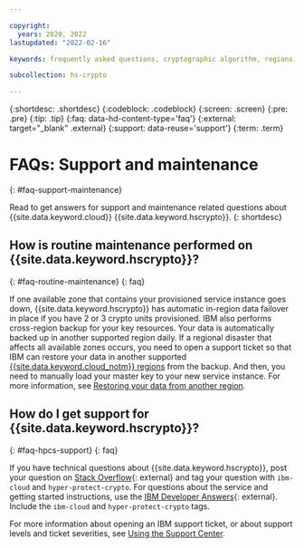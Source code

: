 ```yaml
---

copyright:
  years: 2020, 2022
lastupdated: "2022-02-16"

keywords: frequently asked questions, cryptographic algorithm, regions, pricing, security compliance, key ceremony, critical security parameters, cryptographic module, security Level, fips, maintenance

subcollection: hs-crypto

---
```


{:shortdesc: .shortdesc}
{:codeblock: .codeblock}
{:screen: .screen}
{:pre: .pre}
{:tip: .tip}
{:faq: data-hd-content-type='faq'}
{:external: target="_blank" .external}
{:support: data-reuse='support'}
{:term: .term}

# FAQs: Support and maintenance
{: #faq-support-maintenance}

Read to get answers for support and maintenance related questions about {{site.data.keyword.cloud}} {{site.data.keyword.hscrypto}}.
{: shortdesc}

## How is routine maintenance performed on {{site.data.keyword.hscrypto}}?
{: #faq-routine-maintenance}
{: faq}

If one available zone that contains your provisioned service instance goes down, {{site.data.keyword.hscrypto}} has automatic in-region data failover in place if you have 2 or 3 crypto units provisioned. IBM also performs cross-region backup for your key resources. Your data is automatically backed up in another supported region daily. If a regional disaster that affects all available zones occurs, you need to open a support ticket so that IBM can restore your data in another supported [{{site.data.keyword.cloud_notm}} regions](/docs/hs-crypto?topic=hs-crypto-regions) from the backup. And then, you need to manually load your master key to your new service instance. For more information, see [Restoring your data from another region](/docs/hs-crypto?topic=hs-crypto-restore-data).

## How do I get support for {{site.data.keyword.hscrypto}}?
{: #faq-hpcs-support}
{: faq}

If you have technical questions about {{site.data.keyword.hscrypto}}, post your question on [Stack Overflow](https://stackoverflow.com/questions/tagged/hyper-protect-crypto){: external} and tag your question with `ibm-cloud` and `hyper-protect-crypto`. For questions about the service and getting started instructions, use the [IBM Developer Answers](https://developer.ibm.com/answers/topics/hyper-protect-crypto/){: external}. Include the `ibm-cloud` and `hyper-protect-crypto` tags.

For more information about opening an IBM support ticket, or about support levels and ticket severities, see [Using the Support Center](/docs/get-support?topic=get-support-using-avatar).
